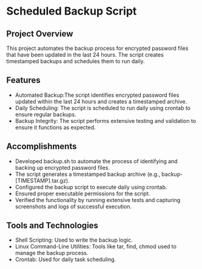 # Scheduled Backup Script

## Project Overview
This project automates the backup process for encrypted password files that have been updated in the last 24 hours. The script creates timestamped backups and schedules them to run daily.

## Features
 - Automated Backup:The script identifies encrypted password files updated within the last 24 hours and creates a timestamped archive.
 - Daily Scheduling: The script is scheduled to run daily using crontab to ensure regular backups.
 - Backup Integrity: The script performs extensive testing and validation to ensure it functions as expected.

## Accomplishments
 - Developed backup.sh to automate the process of identifying and backing up encrypted password files.
 - The script generates a timestamped backup archive (e.g., backup-[TIMESTAMP].tar.gz).
 - Configured the backup script to execute daily using crontab.
 - Ensured proper executable permissions for the script.
 - Verified the functionality by running extensive tests and capturing screenshots and logs of successful execution.

## Tools and Technologies
 - Shell Scripting: Used to write the backup logic.
 - Linux Command-Line Utilities: Tools like tar, find, chmod used to manage the backup process.
 - Crontab: Used for daily task scheduling.
